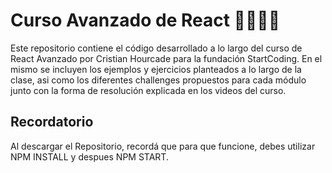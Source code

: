 # Curso Avanzado de React 👩‍💻👨‍💻

Este repositorio contiene el código desarrollado a lo largo del curso de React Avanzado por Cristian Hourcade para la fundación StartCoding. En el mismo se incluyen los ejemplos y ejercicios planteados a lo largo de la clase, asi como los diferentes challenges propuestos para cada módulo junto con la forma de resolución explicada en los videos del curso.

## Recordatorio

Al descargar el Repositorio, recordá que para que funcione, debes utilizar NPM INSTALL y despues NPM START.